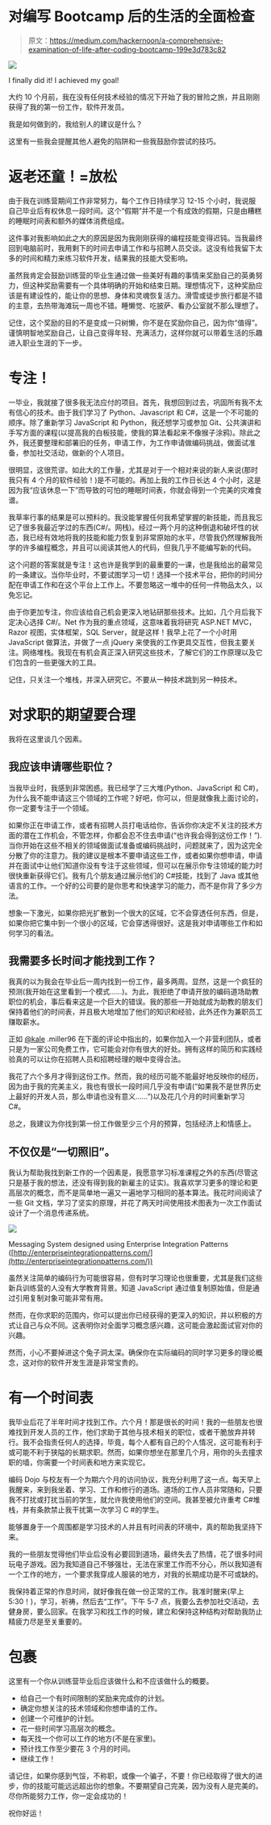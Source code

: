 # 对编写 Bootcamp 后的生活的全面检查

> 原文：<https://medium.com/hackernoon/a-comprehensive-examination-of-life-after-coding-bootcamp-199e3d783c82>

![](img/671a66d15c37d2b773d96537b614ce06.png)

I finally did it! I achieved my goal!

大约 10 个月前，我在没有任何技术经验的情况下开始了我的冒险之旅，并且刚刚获得了我的第一份工作，软件开发员。

我是如何做到的，我给别人的建议是什么？

这里有一些我会提醒其他人避免的陷阱和一些我鼓励你尝试的技巧。

# 返老还童！=放松

由于我在训练营期间工作非常努力，每个工作日持续学习 12-15 个小时，我说服自己毕业后有权休息一段时间。这个“假期”并不是一个有成效的假期，只是由糟糕的睡眠时间表和额外的媒体消费组成。

这件事对我影响如此之大的原因是因为我刚刚获得的编程技能变得迟钝。当我最终回到电脑前时，我用剩下的时间去申请工作和与招聘人员交谈。这没有给我留下太多的时间和精力来练习软件开发，结果我的技能大受影响。

虽然我肯定会鼓励训练营的毕业生通过做一些美好有趣的事情来奖励自己的英勇努力，但这种奖励需要有一个具体明确的开始和结束日期。理想情况下，这种奖励应该是有建设性的，能让你的思想、身体和灵魂恢复活力。滑雪或徒步旅行都是不错的主意，去热带海滩玩一周也不错。睡懒觉、吃披萨、看办公室就不那么理想了。

记住，这个奖励的目的不是变成一只树懒，你不是在奖励你自己，因为你“值得”。谨慎明智地奖励自己，让自己变得年轻、充满活力，这样你就可以带着生活的乐趣进入职业生涯的下一步。

# 专注！

一毕业，我就接了很多我无法应付的项目。首先，我想回到过去，巩固所有我不太有信心的技术。由于我们学习了 Python、Javascript 和 C#，这是一个不可能的顺序。除了重新学习 JavaScript 和 Python，我还想学习或参加 Git、公共演讲和手写方面的课程(以提高我的白板技能，使我的算法看起来不像猴子涂鸦)。除此之外，我还要整理和部署旧的任务，申请工作，为工作申请做编码挑战，做面试准备，参加社交活动，做新的个人项目。

很明显，这很荒谬。如此大的工作量，尤其是对于一个相对来说的新人来说(那时我只有 4 个月的软件经验！)是不可能的。再加上我的工作日长达 4 个小时，这是因为我“应该休息一下”而导致的可怕的睡眠时间表，你就会得到一个完美的灾难食谱。

我草率行事的结果是可以预料的。我没能掌握任何我希望掌握的新技能，而且我忘记了很多我最近学过的东西(C#/。网栈)。经过一两个月的这种倒退和破坏性的状态，我已经有效地将我的技能和能力恢复到非常原始的水平，尽管我仍然理解我所学的许多编程概念，并且可以阅读其他人的代码，但我几乎不能编写新的代码。

这个问题的答案就是专注！这也许是我学到的最重要的一课，也是我给出的最常见的一条建议。当你毕业时，不要试图学习一切！选择一个技术平台，把你的时间分配在申请工作和在这个平台上工作上。不要忽略这一堆中的任何一件物品太久，以免忘记。

由于你更加专注，你应该给自己机会更深入地钻研那些技术。比如，几个月后我下定决心选择 C#/。Net 作为我的重点领域，这意味着我将研究 ASP.NET MVC，Razor 视图，实体框架，SQL Server，就是这样！我早上花了一个小时用 JavaScript 做算法，并做了一点 jQuery 来使我的工作更具交互性，但我主要关注。网络堆栈。我现在有机会真正深入研究这些技术，了解它们的工作原理以及它们包含的一些更强大的工具。

记住，只关注一个堆栈，并深入研究它。不要从一种技术跳到另一种技术。

# 对求职的期望要合理

我将在这里谈几个因素。

## 我应该申请哪些职位？

当我毕业时，我感到非常困惑。我已经学了三大堆(Python、JavaScript 和 C#)，为什么我不能申请这三个领域的工作呢？好吧，你可以，但是就像我上面讨论的，你一定要专注于一个领域。

如果你正在申请工作，或者有招聘人员打电话给你，告诉你你决定不关注的技术方面的潜在工作机会，不管怎样，你都会忍不住去申请(“也许我会得到这份工作！”).当你开始在这些不相关的领域做面试准备或编码挑战时，问题就来了，因为这完全分散了你的注意力。我的建议是根本不要申请这些工作，或者如果你想申请，申请并在面试中让他们知道你没有专注于这些领域，但可以在展示你专注领域的能力时很快重新获得它们。我有几个朋友通过展示他们的 C#技能，找到了 Java 或其他语言的工作。一个好的公司要的是你思考和快速学习的能力，而不是你背了多少方法。

想象一下激光，如果你把光扩散到一个很大的区域，它不会穿透任何东西，但是，如果你把它集中到一个很小的区域，它会穿透得很好。这是我对申请哪些工作和如何学习的看法。

## 我需要多长时间才能找到工作？

我真的以为我会在毕业后一周内找到一份工作，最多两周。显然，这是一个疯狂的预测(我开始在这里看到一个模式……)。为此，我拒绝了申请开放的编码道场助教职位的机会，事后看来这是一个巨大的错误。我的那些一开始就成为助教的朋友们保持着他们的时间表，并且极大地增加了他们的知识和经验，此外还作为兼职员工赚取薪水。

正如 [@kale](http://twitter.com/kale) .miller96 在下面的评论中指出的，如果你加入一个非营利团队，或者只是为一家公司免费工作，它可能会对你有很大的好处。拥有这样的简历和实践经验真的可以让你在招聘人员和招聘经理的眼中变得合法。

我花了六个多月才得到这份工作。然而，我的经历可能不能最好地反映你的经历，因为由于我的完美主义，我也有很长一段时间几乎没有申请(“如果我不是世界历史上最好的开发人员，那么申请也没有意义……”)以及花几个月的时间重新学习 C#。

总之，我建议为你找到第一份工作做至少三个月的预算，包括经济上和情感上。

## 不仅仅是“一切照旧”。

我认为帮助我找到新工作的一个因素是，我愿意学习标准课程之外的东西(尽管这只是基于我的想法，还没有得到我的新雇主的证实)。我喜欢学习更多的理论和更高层次的概念，而不是简单地一遍又一遍地学习相同的基本算法。我花时间阅读了一些 Git 文档，学习了坚实的原理，并花了两天时间使用技术图表为一次工作面试设计了一个消息传递系统。

![](img/af8f4f3968d944cd821e8fd53a2915a5.png)

Messaging System designed using Enterprise Integration Patterns ([http://enterpriseintegrationpatterns.com/](http://enterpriseintegrationpatterns.com/))

虽然关注简单的编码行为可能很容易，但有时学习理论也很重要，尤其是我们这些新兵训练营的人没有大学教育背景。知道 JavaScript 通过值复制原始值，但是通过引用复制对象可能非常有用。

然而，在你求职的范围内，你可以提出你已经获得的更深入的知识，并以积极的方式让自己与众不同。这表明你对全面学习概念感兴趣，这可能会激起面试官对你的兴趣。

然而，小心不要掉进这个兔子洞太深。确保你在实际编码的同时学习更多的理论概念，这对你的软件开发生涯是非常宝贵的。

# 有一个时间表

我毕业后花了半年时间才找到工作。六个月！那是很长的时间！我的一些朋友也很难找到开发人员的工作，他们求助于其他与技术相关的职位，或者干脆放弃并转行。我不会指责任何人的选择，毕竟，每个人都有自己的个人情况，这可能有利于或可能不利于狭隘的长期求职。然而，如果你想坐在那里几个月，用你的头去撞求职的墙，你需要一个时间表和地方来实现它。

编码 Dojo 与校友有一个为期六个月的访问协议，我充分利用了这一点。每天早上我醒来，来到我坐着、学习、工作和修行的道场。道场的工作人员非常随和，只要我不打扰或打扰当前的学生，就允许我使用他们的空间。我甚至被允许重考 C#堆栈，并有条款禁止我干扰第一次学习 C #的学生。

能够置身于一个周围都是学习技术的人并且有时间表的环境中，真的帮助我坚持下来。

我的一些朋友觉得他们毕业后没有必要回到道场，最终失去了热情，花了很多时间玩电子游戏。因为我知道自己不够强壮，无法在家里工作而不分心，所以我知道有一个工作的地方，一个要求我穿成人服装的地方，对我的长期成功是不可或缺的。

我保持着正常的作息时间，就好像我在做一份正常的工作。我准时醒来(早上 5:30！)，学习，祈祷，然后去“工作”。下午 5-7 点，我要么去参加社交活动，去健身房，要么回家。在我学习和找工作的时候，建立和保持这种结构对帮助我防止精疲力尽是至关重要的。

# 包裹

这里有一个你从训练营毕业后应该做什么和不应该做什么的概要。

*   给自己一个有时间限制的奖励来完成你的计划。
*   确定你想关注的技术领域和你想申请的工作。
*   创建一个可维护的计划。
*   花一些时间学习高层次的概念。
*   每天找一个你可以工作的地方(不是在家里)。
*   预计找工作至少要花 3 个月的时间。
*   继续工作！

请记住，如果你感到气馁，不称职，或像一个骗子，不要！你已经取得了很大的进步，你的技能可能远远超出你的想象。不要期望自己完美，因为没有人是完美的。尽你所能努力工作，你一定会成功的！

祝你好运！